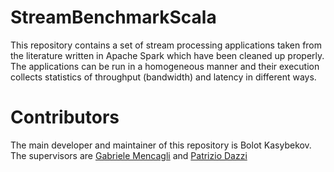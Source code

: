 # StreamBenchmarkScala
This repository contains a set of stream processing applications taken from the literature written in Apache Spark 
which have been cleaned up properly. The applications can be run in a homogeneous manner and their execution collects statistics of throughput (bandwidth) and latency in different ways.
# Contributors
The main developer and maintainer of this repository is Bolot Kasybekov. The supervisors are [Gabriele Mencagli](mailto:gabriele.mencagli@unipi.it) and [Patrizio Dazzi](mailto:patrizio.dazzi@unipi.it)
